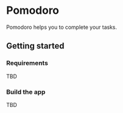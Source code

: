 # Pomodoro

Pomodoro helps you to complete your tasks.

## Getting started

### Requirements

TBD

### Build the app

TBD
